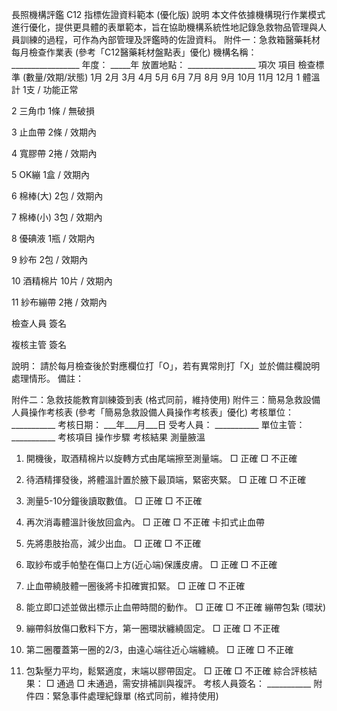 長照機構評鑑 C12 指標佐證資料範本 (優化版)
說明
本文件依據機構現行作業模式進行優化，提供更具體的表單範本，旨在協助機構系統性地記錄急救物品管理與人員訓練的過程，可作為內部管理及評鑑時的佐證資料。
附件一：急救箱醫藥耗材每月檢查作業表
(參考「C12醫藥耗材盤點表」優化)
機構名稱： _________________ 年度： _____年
放置地點： _________________
項次
項目
檢查標準 (數量/效期/狀態)
1月
2月
3月
4月
5月
6月
7月
8月
9月
10月
11月
12月
1
體溫計
1支 / 功能正常












2
三角巾
1條 / 無破損












3
止血帶
2條 / 效期內












4
寬膠帶
2捲 / 效期內












5
OK繃
1盒 / 效期內












6
棉棒(大)
2包 / 效期內












7
棉棒(小)
3包 / 效期內












8
優碘液
1瓶 / 效期內












9
紗布
2包 / 效期內












10
酒精棉片
10片 / 效期內












11
紗布繃帶
2捲 / 效期內












檢查人員
簽名













複核主管
簽名













說明： 請於每月檢查後於對應欄位打「O」，若有異常則打「X」並於備註欄說明處理情形。 備註：














附件二：急救技能教育訓練簽到表 (格式同前，維持使用)
附件三：簡易急救設備人員操作考核表
(參考「簡易急救設備人員操作考核表」優化)
考核單位： ___________ 考核日期： ___年___月___日
受考人員： ___________ 單位主管： ___________
考核項目
操作步驟
考核結果
測量腋溫
1. 開機後，取酒精棉片以旋轉方式由尾端擦至測量端。
□ 正確 □ 不正確

2. 待酒精揮發後，將體溫計置於腋下最頂端，緊密夾緊。
□ 正確 □ 不正確

3. 測量5-10分鐘後讀取數值。
□ 正確 □ 不正確

4. 再次消毒體溫計後放回盒內。
□ 正確 □ 不正確
卡扣式止血帶
1. 先將患肢抬高，減少出血。
□ 正確 □ 不正確

2. 取紗布或手帕墊在傷口上方(近心端)保護皮膚。
□ 正確 □ 不正確

3. 止血帶繞肢體一圈後將卡扣確實扣緊。
□ 正確 □ 不正確

4. 能立即口述並做出標示止血帶時間的動作。
□ 正確 □ 不正確
繃帶包紮 (環狀)
1. 繃帶斜放傷口敷料下方，第一圈環狀纏繞固定。
□ 正確 □ 不正確

2. 第二圈覆蓋第一圈的2/3，由遠心端往近心端纏繞。
□ 正確 □ 不正確

3. 包紮壓力平均，鬆緊適度，末端以膠帶固定。
□ 正確 □ 不正確
綜合評核結果： □ 通過 □ 未通過，需安排補訓與複評。
考核人員簽名： ___________
附件四：緊急事件處理紀錄單 (格式同前，維持使用)